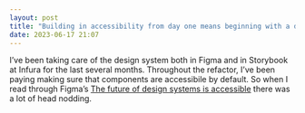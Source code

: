 ```yaml
---
layout: post
title: "Building in accessibility from day one means beginning with a design system that’s accessible by default. By making sure that every design component and code element is aligned to accessibility standards at the outset, companies can prevent access issues further down the road."
date: 2023-06-17 21:07
---
```


I&rsquo;ve been taking care of the design system both in Figma and in Storybook at Infura for the last several months. Throughout the refactor, I&rsquo;ve been paying making sure that components are accessibile by default. So when I read through Figma&rsquo;s [The future of design systems is accessible](https://www.figma.com/blog/the-future-of-design-systems-is-accessible/) there was a lot of head nodding.
